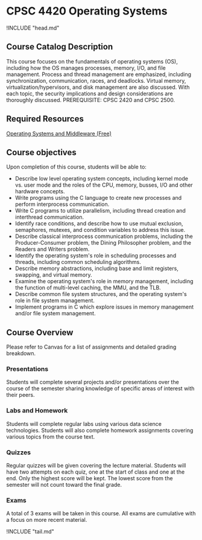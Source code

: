 CPSC 4420 Operating Systems
===========================

!INCLUDE "head.md"

Course Catalog Description
--------------------------

This course focuses on the fundamentals of operating systems (OS), including how the OS manages processes,
memory, I/O, and file management. Process and thread management are emphasized, including synchronization,
communication, races, and deadlocks. Virtual memory, virtualization/hypervisors, and disk management are also
discussed. With each topic, the security implications and design considerations are thoroughly discussed.
PREREQUISITE: CPSC 2420 and CPSC 2500.

Required Resources
------------------

[Operating Systems and Middleware (Free)](https://gustavus.edu/mcs/max/os-book/)

Course objectives
-----------------

Upon completion of this course, students will be able to:

- Describe low level operating system concepts, including kernel mode vs. user mode and the roles of the
CPU, memory, busses, I/O and other hardware concepts.
- Write programs using the C language to create new processes and perform interprocess communication.
- Write C programs to utilize parallelism, including thread creation and interthread communication.
- Identify race conditions, and describe how to use mutual exclusion, semaphores, mutexes, and condition
variables to address this issue.
- Describe classical interprocess communication problems, including the Producer-Consumer problem, the
Dining Philosopher problem, and the Readers and Writers problem.
- Identify the operating system's role in scheduling processes and threads, including common scheduling
algorithms.
- Describe memory abstractions, including base and limit registers, swapping, and virtual memory.
- Examine the operating system's role in memory management, including the function of multi-level caching,
the MMU, and the TLB.
- Describe common file system structures, and the operating system's role in file system management.
- Implement programs in C which explore issues in memory management and/or file system management.

Course Overview
---------------

Please refer to Canvas for a list of assignments and detailed grading breakdown.

### Presentations

Students will complete several projects and/or presentations over the course of the semester sharing knowledge of specific areas of interest with their peers.

### Labs and Homework

Students will complete regular labs using various data science technologies. Students will also complete homework assignments covering various topics from the course text.

### Quizzes

Regular quizzes will be given covering the lecture material. Students will have two attempts on each quiz, one at the start of class and one at the end. Only the highest score will be kept. The lowest score from the semester will not count toward the final grade.

### Exams

A total of 3 exams will be taken in this course. All exams are cumulative with a focus on more recent material.

!INCLUDE "tail.md"
